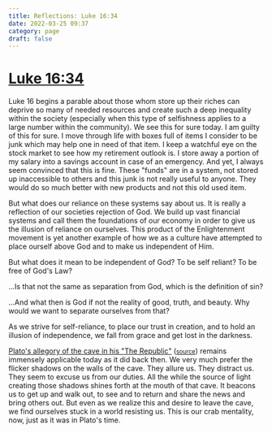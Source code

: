 ```yaml
---
title: Reflections: Luke 16:34
date: 2022-03-25 09:37
category: page
draft: false
---
```


# [Luke 16:34](http://www.drbo.org/cgi-bin/d?b=drl&bk=49&ch=12&l=16-#x)

Luke 16 begins a parable about those whom store up their riches can deprive so
many of needed resources and create such a deep inequality within the society
(especially when this type of selfishness applies to a large number within the
community). We see this for sure today. I am guilty of this for sure. I move
through life with boxes full of items I consider to be junk which may help one
in need of that item. I keep a watchful eye on the stock market to see how my
retirement outlook is. I store away a portion of my salary into a savings
account in case of an emergency. And yet,
I always seem convinced that this is fine. These "funds" are in a system,
not stored up inaccessible to others and this junk is not really useful to
anyone. They would do so much better with new products and not this old
used item.

But what does our reliance on these systems say about us. It is really
a reflection of our societies rejection of God. We build up vast
financial systems and call them the foundations of our economy in order
to give us the illusion of reliance on ourselves. This product of the 
Enlightenment movement is yet another example of how we as a culture 
have attempted to place ourself above God and to make us independent of Him. 

But what does it mean to be independent of God? To be self reliant? To
be free of God's Law?

...Is that not the same as separation from God, which is the definition of sin?

...And what then is God if not the reality of good, truth, and beauty. Why would we 
want to separate ourselves from that?

As we strive for self-reliance, to place our trust in creation, and to hold an
illusion of independence, we fall from grace and get 
lost in the darkness. 

[Plato's allegory of the cave in his "The Republic"](https://www.thoughtco.com/the-allegory-of-the-cave-120330)
(<small>[source](http://classics.mit.edu/Plato/republic.mb.txt)</small>)
remains immensely applicable today as it did back then. We very much prefer the
flicker shadows on the walls of the cave. They allure us. They distract us.
They seem to excuse us from our duties. All the while the source of light creating those shadows
shines forth at the mouth of that cave. It beacons us to get up and walk out, to see and to return and share
the news and bring others out. But even as we realize this and desire to leave the cave, we find ourselves stuck
in a world resisting us. This is our crab mentality, now, just as it was in Plato's time.
